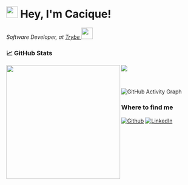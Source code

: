 <h1><img src="https://emojis.slackmojis.com/emojis/images/1531849430/4246/blob-sunglasses.gif?1531849430" width="30" />
  Hey, I'm Cacique!</h1>

<p><em>Software Developer, at <a href="https://github.com/betrybe"> Trybe </a> <img
      src="https://media.giphy.com/media/WUlplcMpOCEmTGBtBW/giphy.gif" width="30"> </em></p>

### &#x1f4c8; GitHub Stats

<p align="left"><img align="left" src="https://github-readme-stats.vercel.app/api/top-langs?username=Caciquez&show_icons=true&locale=en&layout=compact&theme=radical" width=300/></p>

<p><img align="center" src="https://github-readme-streak-stats.herokuapp.com/?user=Caciquez&theme=radical" /></p>

<br />
 
![GitHub Activity Graph](https://activity-graph.herokuapp.com/graph?username=Caciquez&bg_color=000000&color=4fff67&line=4fff67&point=ffffff&area=true&hide_border=true)

<h3>Where to find me</h3>
<p>
  <a href="https://github.com/caciquez" target="_blank"><img alt="Github"
      src="https://img.shields.io/badge/GitHub-%2312100E.svg?&style=for-the-badge&logo=Github&logoColor=white" /></a>
  <a href="https://www.linkedin.com/in/victor-caciquinho/" target="_blank"><img alt="LinkedIn"
      src="https://img.shields.io/badge/linkedin-%230077B5.svg?&style=for-the-badge&logo=linkedin&logoColor=white" /></a>
</p>
